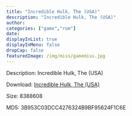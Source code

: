 ```yaml
---
title: "Incredible Hulk, The (USA)"
description: "Incredible Hulk, The (USA)"
author: 
categories: ["game","rom"]
date: 
displayInList: true
displayInMenu: false
dropCap: false
featuredImage: /img/miss/gamemiss.jpg
---
```


Description: Incredible Hulk, The (USA)

Download: <a style="text-decoration:underline;" href="https://mega.nz/#!vTQwlSZR!lu0gudjIzRQBPYlqR0Fntan-qSrfcb8C8Z1V7xVLdbA" target = "_blank" rel = "nofollow" > Incredible Hulk, The (USA)</a>

Size: 8388608

MD5: 3B953C03DCC4276324B9BF95624F1C6E


